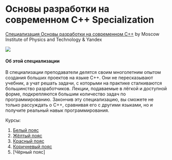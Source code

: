 # Основы разработки на современном C++ Specialization #

[Специализация Основы разработки на современном C++](https://www.coursera.org/specializations/c-plus-plus-modern-development/) by Moscow Institute of Physics and Technology & Yandex

<p>
    <a href="https://www.coursera.org/specializations/c-plus-plus-modern-development/">
        <img src="https://avatars.mds.yandex.net/get-zen_doc/46847/pub_5943a99d1410c3e01ca9a8bc_5943a9c57ddde89e50611619/scale_1200">
    </a>
</p>

#### Об этой специализации ####
В специализации преподаватели делятся своим многолетним опытом создания больших проектов на языке C++. Они не пересказывают учебник, а учат решать задачи, с которыми на практике сталкиваются большинство разработчиков. Лекции, подаваемые в лёгкой и доступной форме, подкрепляются большим количество задач по программированию. Закончив эту специализацию, вы сможете не только рассуждать о C++, сравнивая его с другими языками, но и получите реальный навык программирования.

Курсы:
1. [Белый пояс](https://github.com/smilemaxdev/The_art_of_developing_in_modern_cpp/tree/master/White)
2. [Жёлтый пояс](https://github.com/smilemaxdev/The_art_of_developing_in_modern_cpp/tree/master/Yellow)
3. [Красный пояс](https://github.com/smilemaxdev/The_art_of_developing_in_modern_cpp/tree/master/Red)
4. [Коричневый пояс](https://github.com/smilemaxdev/The_art_of_developing_in_modern_cpp/tree/master/Brown)
5. [Чёрный пояс]
